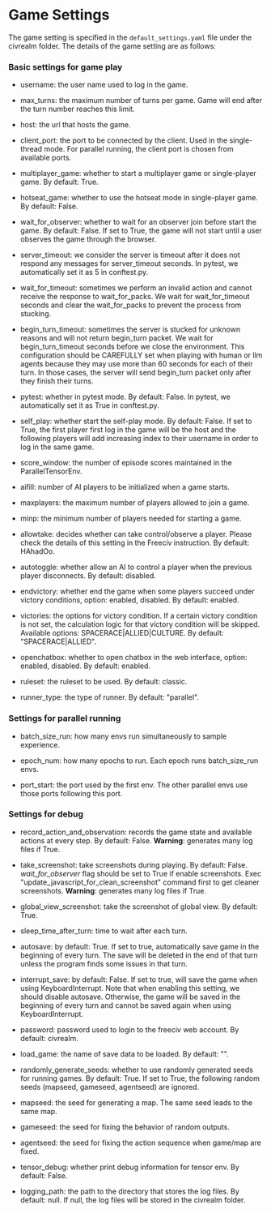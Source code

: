 # Game Settings

The game setting is specified in the `default_settings.yaml` file under the civrealm folder. The details of the game setting are as follows:

### Basic settings for game play

- username: the user name used to log in the game.

- max_turns: the maximum number of turns per game. Game will end after the turn number reaches this limit.

- host: the url that hosts the game.

- client_port: the port to be connected by the client. Used in the single-thread mode. For parallel running, the client port is chosen from available ports.

- multiplayer_game: whether to start a multiplayer game or single-player game. By default: True.

- hotseat_game: whether to use the hotseat mode in single-player game. By default: False.

- wait_for_observer: whether to wait for an observer join before start the game. By default: False. If set to True, the game will not start until a user observes the game through the browser.

- server_timeout: we consider the server is timeout after it does not respond any messages for server_timeout seconds. In pytest, we automatically set it as 5 in conftest.py.

- wait_for_timeout: sometimes we perform an invalid action and cannot receive the response to wait_for_packs. We wait for wait_for_timeout seconds and clear the wait_for_packs to prevent the process from stucking.

- begin_turn_timeout: sometimes the server is stucked for unknown reasons and will not return begin_turn packet. We wait for begin_turn_timeout seconds before we close the environment. This configuration should be CAREFULLY set when playing with human or llm agents because they may use more than 60 seconds for each of their turn. In those cases, the server will send begin_turn packet only after they finish their turns.

- pytest: whether in pytest mode. By default: False. In pytest, we automatically set it as True in conftest.py.

- self_play: whether start the self-play mode. By default: False. If set to True, the first player first log in the game will be the host and the following players will add increasing index to their username in order to log in the same game.

- score_window: the number of episode scores maintained in the ParallelTensorEnv.

- aifill: number of AI players to be initialized when a game starts.

- maxplayers: the maximum number of players allowed to join a game.

- minp: the minimum number of players needed for starting a game.

- allowtake: decides whether can take control/observe a player. Please check the details of this setting in the Freeciv instruction. By default: HAhadOo.

- autotoggle: whether allow an AI to control a player when the previous player disconnects. By default: disabled.

- endvictory: whether end the game when some players succeed under victory conditions, option: enabled, disabled. By default: enabled.

- victories: the options for victory condition. If a certain victory condition is not set, the calculation logic for that victory condition will be skipped. Available options: SPACERACE|ALLIED|CULTURE. By default: "SPACERACE|ALLIED".

- openchatbox: whether to open chatbox in the web interface, option: enabled, disabled. By default: enabled.

- ruleset: the ruleset to be used. By default: classic.

- runner_type: the type of runner. By default: "parallel".

### Settings for parallel running

- batch_size_run: how many envs run simultaneously to sample experience.

- epoch_num: how many epochs to run. Each epoch runs batch_size_run envs.

- port_start: the port used by the first env. The other parallel envs use those ports following this port.

### Settings for debug

- record_action_and_observation: records the game state and available actions at every step. By default: False. **Warning**: generates many log files if True.

- take_screenshot: take screenshots during playing. By default: False. *wait_for_observer* flag should be set to True if enable screenshots. Exec "update_javascript_for_clean_screenshot" command first to get cleaner screenshots. **Warning**: generates many log files if True.

- global_view_screenshot: take the screenshot of global view. By default: True.

- sleep_time_after_turn: time to wait after each turn.

- autosave: by default: True. If set to true, automatically save game in the beginning of every turn. The save will be deleted in the end of that turn unless the program finds some issues in that turn.

- interrupt_save: by default: False. If set to true, will save the game when using KeyboardInterrupt. Note that when enabling this setting, we should disable autosave. Otherwise, the game will be saved in the beginning of every turn and cannot be saved again when using KeyboardInterrupt.

- password: password used to login to the freeciv web account. By default: civrealm.
  
- load_game: the name of save data to be loaded. By default: "".

- randomly_generate_seeds: whether to use randomly generated seeds for running games. By default: True. If set to True, the following random seeds (mapseed, gameseed, agentseed) are ignored.

- mapseed: the seed for generating a map. The same seed leads to the same map.

- gameseed: the seed for fixing the behavior of random outputs.

- agentseed: the seed for fixing the action sequence when game/map are fixed.

- tensor_debug: whether print debug information for tensor env. By default: False.

- logging_path: the path to the directory that stores the log files. By default: null. If null, the log files will be stored in the civrealm folder.
